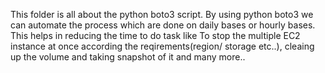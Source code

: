 This folder is all about the python boto3 script. By using python boto3 we can automate the process which are done on daily bases or hourly bases. 
This helps in reducing the time to do task like To stop the multiple EC2 instance at once according the reqirements(region/ storage etc..), cleaing up the volume and 
taking snapshot of it and many more..

